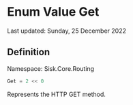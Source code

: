 # Enum Value Get
Last updated: Sunday, 25 December 2022

## Definition
Namespace: Sisk.Core.Routing

```csharp
Get = 2 << 0
```

Represents the HTTP GET method.


